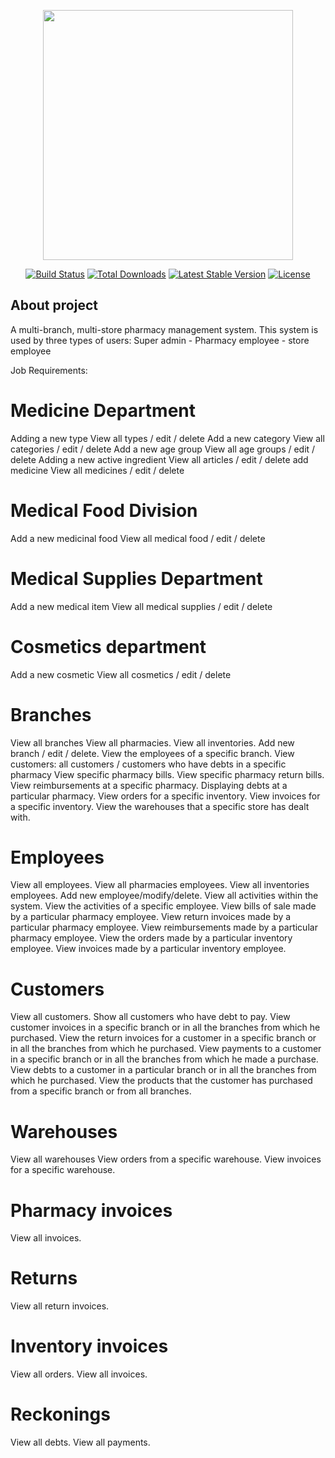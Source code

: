 <p align="center"><a href="https://laravel.com" target="_blank"><img src="https://raw.githubusercontent.com/laravel/art/master/logo-lockup/5%20SVG/2%20CMYK/1%20Full%20Color/laravel-logolockup-cmyk-red.svg" width="400"></a></p>

<p align="center">
<a href="https://travis-ci.org/laravel/framework"><img src="https://travis-ci.org/laravel/framework.svg" alt="Build Status"></a>
<a href="https://packagist.org/packages/laravel/framework"><img src="https://poser.pugx.org/laravel/framework/d/total.svg" alt="Total Downloads"></a>
<a href="https://packagist.org/packages/laravel/framework"><img src="https://poser.pugx.org/laravel/framework/v/stable.svg" alt="Latest Stable Version"></a>
<a href="https://packagist.org/packages/laravel/framework"><img src="https://poser.pugx.org/laravel/framework/license.svg" alt="License"></a>
</p>

## About project

A multi-branch, multi-store pharmacy management system.
This system is used by three types of users: Super admin - Pharmacy employee - store employee

Job Requirements:
# Medicine Department
Adding a new type
View all types / edit / delete
Add a new category
View all categories / edit / delete
Add a new age group
View all age groups / edit / delete
Adding a new active ingredient
View all articles / edit / delete
add medicine
View all medicines / edit / delete

# Medical Food Division
Add a new medicinal food
View all medical food / edit / delete

# Medical Supplies Department
Add a new medical item
View all medical supplies / edit / delete

# Cosmetics department
Add a new cosmetic
View all cosmetics / edit / delete

# Branches
View all branches
View all pharmacies.
View all inventories.
Add new branch / edit / delete.
View the employees of a specific branch.
View customers: all customers / customers who have debts in a specific pharmacy
View specific pharmacy bills.
View specific pharmacy return bills.
View reimbursements at a specific pharmacy.
Displaying debts at a particular pharmacy.
View orders for a specific inventory.
View invoices for a specific inventory.
View the warehouses that a specific store has dealt with.

# Employees
View all employees.
View all pharmacies employees.
View all inventories employees.
Add new employee/modify/delete.
View all activities within the system.
View the activities of a specific employee.
View bills of sale made by a particular pharmacy employee.
View return invoices made by a particular pharmacy employee.
View reimbursements made by a particular pharmacy employee.
View the orders made by a particular inventory employee.
View invoices made by a particular inventory employee.

# Customers
View all customers.
Show all customers who have debt to pay.
View customer invoices in a specific branch or in all the branches from which he purchased.
View the return invoices for a customer in a specific branch or in all the branches from which he purchased.
View payments to a customer in a specific branch or in all the branches from which he made a purchase.
View debts to a customer in a particular branch or in all the branches from which he purchased.
View the products that the customer has purchased from a specific branch or from all branches.

# Warehouses
View all warehouses
View orders from a specific warehouse.
View invoices for a specific warehouse.

# Pharmacy invoices
View all invoices.

# Returns
View all return invoices.

# Inventory invoices
View all orders.
View all invoices.

# Reckonings
View all debts.
View all payments.
